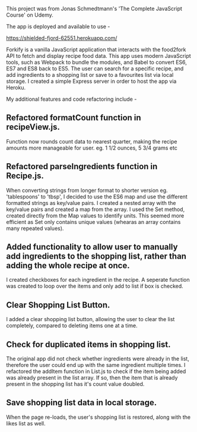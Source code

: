 This project was from Jonas Schmedtmann's 'The Complete JavaScript Course' on Udemy.

The app is deployed and available to use -

https://shielded-fjord-62551.herokuapp.com/

Forkify is a vanilla JavaScript application that interacts with the food2fork API to fetch and display recipe food data. This app uses modern JavaScript tools, such as Webpack to bundle the modules, and Babel to convert ES6, ES7 and ES8 back to ES5. The user can search for a specific recipe, and add ingredients to a shopping list or save to a favourites list via local storage. I created a simple Express server in order to host the app via Heroku.

My additional features and code refactoring include - 

## Refactored formatCount function in recipeView.js.
Function now rounds count data to nearest quarter, making the recipe amounts more manageable for user. eg. 1 1/2 ounces, 5 3/4 grams etc

## Refactored parseIngredients function in Recipe.js.
When converting strings from longer format to shorter version eg. 'tablespoons' to 'tbsp', I decided to use the ES6 map and use the different formatted strings as key/value pairs. I created a nested array with the key/value pairs and created a map from the array. I used the Set method, created directly from the Map values to identify units. This seemed more efficient as Set only contains unique values (whearas an array contains many repeated values). 

## Added functionality to allow user to manually add ingredients to the shopping list, rather than adding the whole recipe at once.
I created checkboxes for each ingredient in the recipe. A seperate function was created to loop over the items and only add to list if box is checked.

## Clear Shopping List Button.
I added a clear shopping list button, allowing the user to clear the list completely, compared to deleting items one at a time.

## Check for duplicated items in shopping list.
The original app did not check whether ingredients were already in the list, therefore the user could end up with the same ingredient multiple times. I refactored the addItem function in List.js to check if the item being added was already present in the list array. If so, then the item that is already present in the shopping list has it's count value doubled.

## Save shopping list data in local storage.
When the page re-loads, the user's shopping list is restored, along with the likes list as well. 